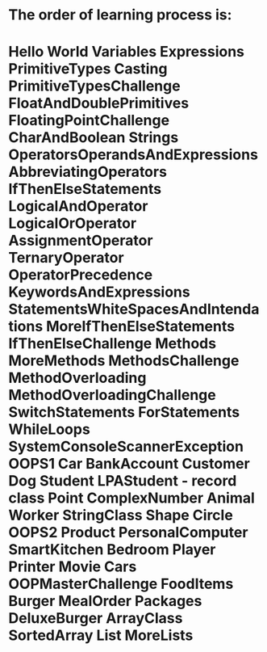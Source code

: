 The order of learning process is: 
=======================================
Hello World
Variables
Expressions
PrimitiveTypes
Casting
PrimitiveTypesChallenge
FloatAndDoublePrimitives
FloatingPointChallenge
CharAndBoolean
Strings
OperatorsOperandsAndExpressions
AbbreviatingOperators
IfThenElseStatements
LogicalAndOperator
LogicalOrOperator
AssignmentOperator
TernaryOperator
OperatorPrecedence
KeywordsAndExpressions
StatementsWhiteSpacesAndIntendations
MoreIfThenElseStatements
IfThenElseChallenge
Methods
MoreMethods
MethodsChallenge
MethodOverloading
MethodOverloadingChallenge
SwitchStatements
ForStatements
WhileLoops
SystemConsoleScannerException
OOPS1
Car
BankAccount
Customer
Dog
Student
LPAStudent - record class
Point
ComplexNumber
Animal
Worker
StringClass
Shape
Circle 
OOPS2
Product
PersonalComputer
SmartKitchen
Bedroom
Player
Printer
Movie
Cars
OOPMasterChallenge
FoodItems
Burger
MealOrder
Packages
DeluxeBurger
ArrayClass
SortedArray
List
MoreLists
====================================
